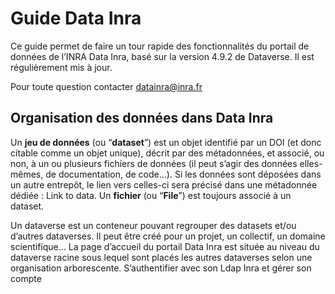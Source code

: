 # Guide Data Inra <!-- version à automatiser -->

Ce guide permet de faire un tour rapide des fonctionnalités du portail de données de l’INRA Data Inra, basé sur la version 4.9.2 de Dataverse. Il est régulièrement mis à jour.

Pour toute question contacter datainra@inra.fr 

## Organisation des données dans Data Inra
Un **jeu de données** (ou “**dataset**”) est un objet identifié par un DOI (et donc citable comme un objet unique), décrit par des métadonnées, et associé, ou non, à un ou plusieurs fichiers de données (il peut s’agir des données elles-mêmes, de documentation, de code…). Si les données sont déposées dans un autre entrepôt, le lien vers celles-ci sera précisé dans une métadonnée dédiée : Link to data. 
Un **fichier** (ou “**File**”) est toujours associé à un dataset. 

Un dataverse est un conteneur pouvant regrouper des datasets et/ou d’autres dataverses. Il peut être créé pour un projet, un collectif, un domaine scientifique... 
La page d’accueil du portail Data Inra est située au niveau du dataverse racine sous lequel sont placés les autres dataverses selon une organisation arborescente.
S’authentifier avec son Ldap Inra et gérer son compte

